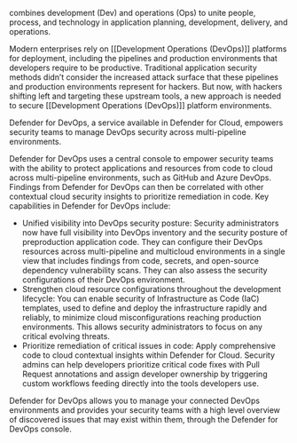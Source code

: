 combines development (Dev) and operations (Ops) to unite people, process, and technology in application planning, development, delivery, and operations.

Modern enterprises rely on [[Development Operations (DevOps)]] platforms for deployment, including the pipelines and production environments that developers require to be productive. Traditional application security methods didn’t consider the increased attack surface that these pipelines and production environments represent for hackers. But now, with hackers shifting left and targeting these upstream tools, a new approach is needed to secure [[Development Operations (DevOps)]] platform environments.

Defender for DevOps, a service available in Defender for Cloud, empowers security teams to manage DevOps security across multi-pipeline environments.

Defender for DevOps uses a central console to empower security teams with the ability to protect applications and resources from code to cloud across multi-pipeline environments, such as GitHub and Azure DevOps. Findings from Defender for DevOps can then be correlated with other contextual cloud security insights to prioritize remediation in code. Key capabilities in Defender for DevOps include:

- Unified visibility into DevOps security posture: Security administrators now have full visibility into DevOps inventory and the security posture of preproduction application code. They can configure their DevOps resources across multi-pipeline and multicloud environments in a single view that includes findings from code, secrets, and open-source dependency vulnerability scans. They can also assess the security configurations of their DevOps environment.
- Strengthen cloud resource configurations throughout the development lifecycle: You can enable security of Infrastructure as Code (IaC) templates, used to define and deploy the infrastructure rapidly and reliably, to minimize cloud misconfigurations reaching production environments. This allows security administrators to focus on any critical evolving threats.
- Prioritize remediation of critical issues in code: Apply comprehensive code to cloud contextual insights within Defender for Cloud. Security admins can help developers prioritize critical code fixes with Pull Request annotations and assign developer ownership by triggering custom workflows feeding directly into the tools developers use.

Defender for DevOps allows you to manage your connected DevOps environments and provides your security teams with a high level overview of discovered issues that may exist within them, through the Defender for DevOps console.